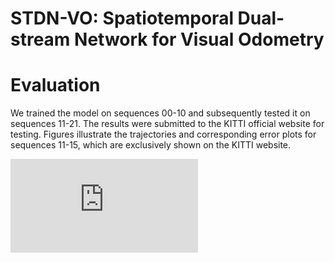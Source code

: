 # STDN-VO: Spatiotemporal Dual-stream Network for Visual Odometry

# Evaluation
We trained the model on sequences 00-10 and subsequently tested it on sequences 11-21. The results were submitted to the KITTI official website for testing. Figures illustrate the trajectories and corresponding error plots for sequences 11-15, which are exclusively shown on the KITTI website.

![ccontents](https://github.com/xc-bnu/STDN-VO/blob/main/11_15_trajectories/11.pdf)
